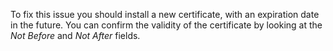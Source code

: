To fix this issue you should install a new certificate, with an expiration date in the future.
You can confirm the validity of the certificate by looking at the *Not Before* and *Not After* fields.
